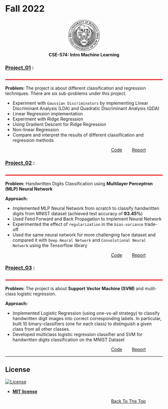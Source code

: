 # Fall 2022
<p align="center">
<img src="images/ub.png" alt="ub_logo.jpg" width="100" height="100"> <br>
  <b> CSE-574: Intro Machine Learning </b>
</p>

### [Project_01](Project_01) :
<img src="images/bar.jpeg" alt="bar.jpeg" width="1100" height="3"> <br>

**Problem:** 
The project is about different classification and regression techniques. There are six sub-problems under this project.
- Experiment with `Gaussian Discriminators` by implementing Linear Discriminant Analysis (LDA) and Quadratic Discriminant Analysis (QDA)
- Linear Regression implementation
- Experiment with Ridge Regression
- Using Gradient Descent for Ridge Regression
- Non-linear Regression
- Compare and interpret the results of different classification and regression methods

&nbsp;&nbsp;&nbsp;&nbsp;&nbsp;&nbsp;&nbsp;&nbsp;&nbsp;&nbsp;&nbsp;&nbsp;&nbsp;&nbsp;&nbsp;&nbsp;&nbsp;&nbsp;&nbsp;&nbsp;&nbsp;&nbsp;&nbsp;&nbsp;&nbsp;&nbsp;&nbsp;&nbsp;&nbsp;&nbsp;&nbsp;&nbsp;&nbsp;&nbsp;&nbsp;&nbsp;&nbsp;&nbsp;&nbsp;&nbsp;&nbsp;&nbsp;&nbsp;&nbsp;&nbsp;&nbsp;&nbsp;&nbsp;&nbsp;&nbsp;&nbsp;&nbsp;&nbsp;&nbsp;&nbsp;&nbsp;&nbsp;&nbsp;&nbsp;&nbsp;&nbsp;&nbsp;&nbsp;&nbsp;&nbsp;&nbsp;&nbsp;&nbsp;&nbsp;&nbsp;&nbsp;&nbsp;&nbsp;&nbsp;&nbsp;&nbsp;&nbsp;&nbsp;&nbsp;&nbsp;&nbsp;&nbsp;&nbsp;&nbsp;&nbsp; [Code](assignment1/script.py)  &nbsp;&nbsp;&nbsp;&nbsp;&nbsp;&nbsp; [Report](assignment1/report.pdf)



### [Project_02](Project_02) :
<img src="images/bar.jpeg" alt="bar.jpeg" width="1100" height="3"> <br>

**Problem:** 
Handwritten Digits Classification using **Multilayer Perceptron (MLP) Neural Network**

**Approach:**

- Implemented MLP Neural Network from scratch to classify handwritten digits from MNIST dataset 
   (achieved test accuracy of **93.45%**)
- Used Feed Forward and Back Propagation to implement Neural Network
- Experimented the effect of `regularization` in the `bias-variance` trade-off
- Used the same neural network for more challenging face dataset and compared it with `Deep Neural Network` and `Convolutional Neural Network` using the Tensorflow library

&nbsp;&nbsp;&nbsp;&nbsp;&nbsp;&nbsp;&nbsp;&nbsp;&nbsp;&nbsp;&nbsp;&nbsp;&nbsp;&nbsp;&nbsp;&nbsp;&nbsp;&nbsp;&nbsp;&nbsp;&nbsp;&nbsp;&nbsp;&nbsp;&nbsp;&nbsp;&nbsp;&nbsp;&nbsp;&nbsp;&nbsp;&nbsp;&nbsp;&nbsp;&nbsp;&nbsp;&nbsp;&nbsp;&nbsp;&nbsp;&nbsp;&nbsp;&nbsp;&nbsp;&nbsp;&nbsp;&nbsp;&nbsp;&nbsp;&nbsp;&nbsp;&nbsp;&nbsp;&nbsp;&nbsp;&nbsp;&nbsp;&nbsp;&nbsp;&nbsp;&nbsp;&nbsp;&nbsp;&nbsp;&nbsp;&nbsp;&nbsp;&nbsp;&nbsp;&nbsp;&nbsp;&nbsp;&nbsp;&nbsp;&nbsp;&nbsp;&nbsp;&nbsp;&nbsp;&nbsp;&nbsp;&nbsp;&nbsp;&nbsp;&nbsp; [Code](assignment2/nnScript.py)  &nbsp;&nbsp;&nbsp;&nbsp;&nbsp;&nbsp; [Report](assignment2/report.pdf)




### [Project_03](Project_03) :
<img src="images/bar.jpeg" alt="bar.jpeg" width="1100" height="3"> <br>

**Problem:** 
The project is about **Support Vector Machine (SVM)** and mulit-class logistic regression.

**Approach:**

- Implemented Logistic Regression (using one-vs-all strategy) to classify handwritten digit images into correct corresponding labels. In particular, built 10 binary-classifiers (one for each class) to distinguish a given class from all other classes.
- Developed multiclass logistic regression classifier and SVM for handwritten digits classification on the MNIST Dataset 


&nbsp;&nbsp;&nbsp;&nbsp;&nbsp;&nbsp;&nbsp;&nbsp;&nbsp;&nbsp;&nbsp;&nbsp;&nbsp;&nbsp;&nbsp;&nbsp;&nbsp;&nbsp;&nbsp;&nbsp;&nbsp;&nbsp;&nbsp;&nbsp;&nbsp;&nbsp;&nbsp;&nbsp;&nbsp;&nbsp;&nbsp;&nbsp;&nbsp;&nbsp;&nbsp;&nbsp;&nbsp;&nbsp;&nbsp;&nbsp;&nbsp;&nbsp;&nbsp;&nbsp;&nbsp;&nbsp;&nbsp;&nbsp;&nbsp;&nbsp;&nbsp;&nbsp;&nbsp;&nbsp;&nbsp;&nbsp;&nbsp;&nbsp;&nbsp;&nbsp;&nbsp;&nbsp;&nbsp;&nbsp;&nbsp;&nbsp;&nbsp;&nbsp;&nbsp;&nbsp;&nbsp;&nbsp;&nbsp;&nbsp;&nbsp;&nbsp;&nbsp;&nbsp;&nbsp;&nbsp;&nbsp;&nbsp;&nbsp;&nbsp;&nbsp; [Code](assignment3/script.py)  &nbsp;&nbsp;&nbsp;&nbsp;&nbsp;&nbsp; [Report](assignment3/report.pdf)


---
## License

[![License](http://img.shields.io/:license-mit-blue.svg?style=flat-square)](http://badges.mit-license.org)

- **[MIT license](http://opensource.org/licenses/mit-license.php)**


&nbsp;&nbsp;&nbsp;&nbsp;&nbsp;&nbsp;&nbsp;&nbsp;&nbsp;&nbsp;&nbsp;&nbsp;&nbsp;&nbsp;&nbsp;&nbsp;&nbsp;&nbsp;&nbsp;&nbsp;&nbsp;&nbsp;&nbsp;&nbsp;&nbsp;&nbsp;&nbsp;&nbsp;&nbsp;&nbsp;&nbsp;&nbsp;&nbsp;&nbsp;&nbsp;&nbsp;&nbsp;&nbsp;&nbsp;&nbsp;&nbsp;&nbsp;&nbsp;&nbsp;&nbsp;&nbsp;&nbsp;&nbsp;&nbsp;&nbsp;&nbsp;&nbsp;&nbsp;&nbsp;&nbsp;&nbsp;&nbsp;&nbsp;&nbsp;&nbsp;&nbsp;&nbsp;&nbsp;&nbsp;&nbsp;&nbsp;&nbsp;&nbsp;&nbsp;&nbsp;&nbsp;&nbsp;&nbsp;&nbsp;&nbsp;&nbsp;&nbsp;&nbsp;&nbsp;&nbsp;&nbsp;&nbsp;&nbsp;&nbsp;&nbsp;&nbsp;[Back To The Top](#spring-2019)
